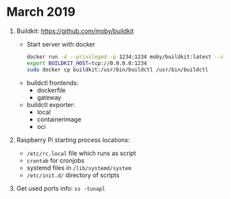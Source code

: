 # March 2019

1. Buildkit: https://github.com/moby/buildkit
   * Start server with docker
     ```bash
     docker run -d --privileged -p 1234:1234 moby/buildkit:latest --addr tcp://0.0.0.0:1234
     export BUILDKIT_HOST=tcp://0.0.0.0:1234
     sudo docker cp buildkit:/usr/bin/buildctl /usr/bin/buildctl
     ```
   * buildctl frontends:
     * dockerfile
     * gateway
   * buildctl exporter:
     * local
     * containerimage
     * oci
     
2. Raspberry Pi starting process locations:
   * `/etc/rc.local` file which runs as script
   * `crontab` for cronjobs
   * systemd files in `/lib/systemd/system`
   * `/etc/init.d/` directory of scripts
3. Get used ports info: `ss -tunapl`
